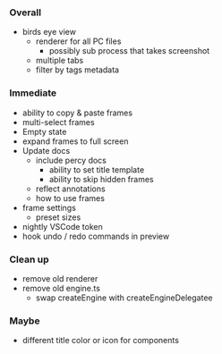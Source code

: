 ### Overall

- birds eye view
  - renderer for all PC files
    - possibly sub process that takes screenshot
  - multiple tabs
  - filter by tags metadata

### Immediate

- ability to copy & paste frames
- multi-select frames
- Empty state
- expand frames to full screen
- Update docs
  - include percy docs
    - ability to set title template
    - ability to skip hidden frames
  - reflect annotations
  - how to use frames
- frame settings
  - preset sizes
- nightly VSCode token  
- hook undo / redo commands in preview

### Clean up

- remove old renderer
- remove old engine.ts
  - swap createEngine with createEngineDelegatee

### Maybe

- different title color or icon for components